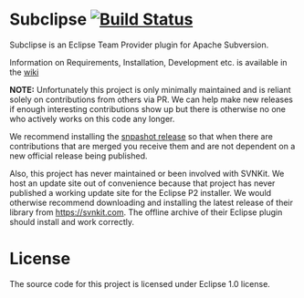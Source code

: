 # Subclipse  [![Build Status](https://github.com/subclipse/subclipse/workflows/Subclipse%20Build/badge.svg)](https://github.com/subclipse/subclipse/actions)

Subclipse is an Eclipse Team Provider plugin for Apache Subversion. 

Information on Requirements, Installation, Development etc. is available in the [wiki](https://github.com/subclipse/subclipse/wiki)

**NOTE:** Unfortunately this project is only minimally maintained and is reliant solely on contributions from others via PR. We can help make new releases if enough interesting contributions show up but there is otherwise no one who actively works on this code any longer.

We recommend installing the [snpashot release](https://github.com/subclipse/subclipse/wiki#snapshot-builds) so that when there are contributions that are merged you receive them and are not dependent on a new official release being published.

Also, this project has never maintained or been involved with SVNKit. We host an update site out of convenience because that project has never published a working update site for the Eclipse P2 installer. We would otherwise recommend downloading and installing the latest release of their library from https://svnkit.com. The offline archive of their Eclipse plugin should install and work correctly.

# License
The source code for this project is licensed under Eclipse 1.0 license.
